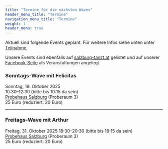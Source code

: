 ```yaml
---
title: "Termine für die nächsten Waves"
header_menu_title: "Termine"
navigation_menu_title: "Termine"
weight: 1
header_menu: true
---
```


Aktuell sind folgende Events geplant. Für weitere Infos siehe unten unter
[Teilnahme](#teilnahme).

Unsere Events sind ebenfalls auf [salzburg-tanzt.at](https://salzburg-tanzt.at/) gelistet 
und auf unserer [Facebook-Seite](https://www.facebook.com/fiverhythms) als Veranstaltungen angelegt. 


### Sonntags-Wave mit Felicitas
<i class="fa-solid fa-calendar"></i> Sonntag, 19. Oktober 2025  
<i class="fa-solid fa-clock"></i> 10:30–12:30 (bitte bis 10:15 da sein) </br>
<i class="fa-solid fa-location-dot"></i> [Probehaus Salzburg](#locations) (Proberaum 3)  
<i class="fa-solid fa-euro-sign"></i> 25 Euro (reduziert: 20 Euro) 


----

### Freitags-Wave mit Arthur
<i class="fa-solid fa-calendar"></i> Freitag, 31. Oktober 2025
<i class="fa-solid fa-clock"></i> 18:30–20:30 (bitte bis 18:15 da sein) </br>
<i class="fa-solid fa-location-dot"></i> [Probehaus Salzburg](#locations) (Proberaum 3)  
<i class="fa-solid fa-euro-sign"></i> 25 Euro (reduziert: 20 Euro) 

